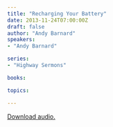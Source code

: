 ```yaml
---
title: "Recharging Your Battery"
date: 2013-11-24T07:00:00Z
draft: false
author: "Andy Barnard"
speakers:
- "Andy Barnard"

series:
- "Highway Sermons"

books:

topics:

---
```

[Download audio.](https://s3.amazonaws.com/highway/sermons/2013_11/24_Recharging_Your_Battery.mp3)